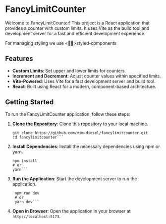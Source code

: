 # FancyLimitCounter

Welcome to FancyLimitCounter! This project is a React application that provides a counter with custom limits. It uses Vite as the build tool and development server for a fast and efficient development experience.

For managing styling we use <💅🏽>styled-components

## Features

- **Custom Limits**: Set upper and lower limits for counters.
- **Increment and Decrement**: Adjust counter values within specified limits.
- **Vite-Powered**: Uses Vite for a fast development server and build tool.
- **React**: Built using React for a modern, component-based architecture.

## Getting Started

To run the FancyLimitCounter application, follow these steps:

1. **Clone the Repository**: Clone this repository to your local machine.

   ````shell
   git clone https://github.com/vim-diesel/fancylimitcounter.git
   cd fancylimitcounter```

   ````

2. **Install Dependencies**: Install the necessary dependencies using npm or yarn.

   ````shell
   npm install
   # or
   yarn```

   ````

3. **Run the Application**: Start the development server to run the application.

   ````shell
    npm run dev
    # or
    yarn dev```
   ````

4. **Open in Browser**: Open the application in your browser at `http://localhost:5173`.
